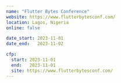 ```yaml
---
name: "Flutter Bytes Conference"
website: https://www.flutterbytesconf.com/
location: Lagos, Nigeria
online: false

date_start: 2023-11-01
date_end:   2023-11-02

cfp:
  start: 2023-11-01
  end:   2023-11-01
  site: https://www.flutterbytesconf.com/
---
```

